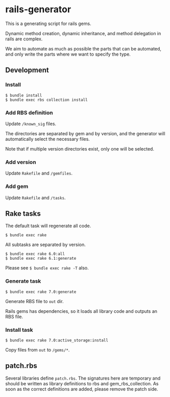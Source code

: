 # rails-generator

This is a generating script for rails gems.

Dynamic method creation, dynamic inheritance, and method delegation in rails are complex.

We aim to automate as much as possible the parts that can be automated, and only write the parts where we want to specify the type.

## Development

### Install

```
$ bundle install
$ bundle exec rbs collection install
```

### Add RBS definition

Update `/known_sig` files.

The directories are separated by gem and by version, and the generator will automatically select the necessary files.

Note that if multiple version directories exist, only one will be selected.

### Add version

Update `Rakefile` and `/gemfiles`.

### Add gem

Update `Rakefile` and `/tasks`.

## Rake tasks

The default task will regenerate all code.

```
$ bundle exec rake
```

All subtasks are separated by version.

```
$ bundle exec rake 6.0:all
$ bundle exec rake 6.1:generate
```

Please see `$ bundle exec rake -T` also.

### Generate task

```
$ bundle exec rake 7.0:generate
```

Generate RBS file to `out` dir.

Rails gems has dependencies, so it loads all library code and outputs an RBS file.

### Install task

```
$ bundle exec rake 7.0:active_storage:install
```

Copy files from `out` to `/gems/*`.

## patch.rbs

Several libraries define `patch.rbs`.
The signatures here are temporary and should be written as library definitions to rbs and gem_rbs_collection.
As soon as the correct definitions are added, please remove the patch side.
